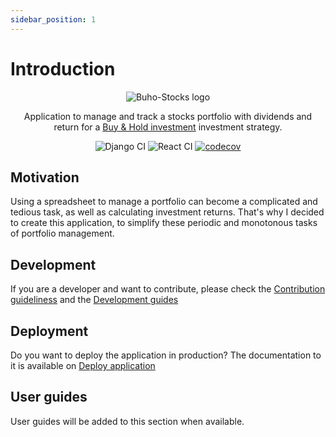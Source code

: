 ```yaml
---
sidebar_position: 1
---
```


# Introduction

<p align="center"><img src="/buho-stocks/img/logo.png" alt="Buho-Stocks logo" style={{width: 200 }}/></p>

<p align="center">Application to manage and track a stocks portfolio with dividends and return for a <a href="https://en.wikipedia.org/wiki/Buy_and_hold" title="Wikipedia">Buy & Hold investment</a> investment strategy.</p>

<p align="center">
<img src="https://github.com/bocabitlabs/buho-stocks/actions/workflows/django.yml/badge.svg" href="https://github.com/bocabitlabs/buho-stocks/actions/workflows/django.yml" alt="Django CI"/> <img src="https://github.com/bocabitlabs/buho-stocks/actions/workflows/react.yml/badge.svg" href="https://github.com/bocabitlabs/buho-stocks/actions/workflows/react.yml" alt="React CI"/> <a href="https://codecov.io/gh/bocabitlabs/buho-stocks" title="CodeCov"><img src="https://codecov.io/gh/bocabitlabs/buho-stocks/branch/main/graph/badge.svg" alt="codecov"/></a>
</p>

## Motivation

Using a spreadsheet to manage a portfolio can become a complicated and tedious task, as well as calculating investment returns. That's why I decided to create this application, to simplify these periodic and monotonous tasks of portfolio management.

## Development

If you are a developer and want to contribute, please check the [Contribution guideliness](https://github.com/bocabitlabs/buho-stocks/blob/main/.github/CONTRIBUTING.md) and the [Development guides](/docs/development/requirements)

## Deployment

Do you want to deploy the application in production? The documentation to it is available on [Deploy application](/docs/deploy-application/introduction)

## User guides

User guides will be added to this section when available.